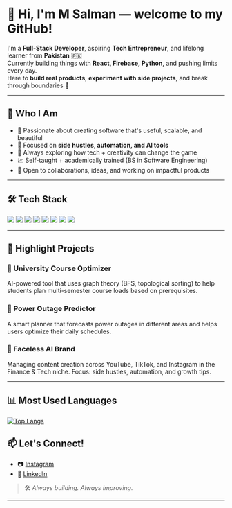 # 👋 Hi, I'm M Salman — welcome to my GitHub!

I'm a **Full-Stack Developer**, aspiring **Tech Entrepreneur**, and lifelong learner from **Pakistan** 🇵🇰  
Currently building things with **React, Firebase, Python**, and pushing limits every day.  
Here to **build real products**, **experiment with side projects**, and break through boundaries 🚀

---

## 🧠 Who I Am

- 🧩 Passionate about creating software that's useful, scalable, and beautiful  
- 🎯 Focused on **side hustles, automation, and AI tools**  
- 🧪 Always exploring how tech + creativity can change the game  
- 📈 Self-taught + academically trained (BS in Software Engineering)  
- 🤝 Open to collaborations, ideas, and working on impactful products  

---

## 🛠️ Tech Stack

<p align="left">
  <img src="https://img.shields.io/badge/HTML5-E34F26?logo=html5&logoColor=white&style=for-the-badge" />
  <img src="https://img.shields.io/badge/CSS3-1572B6?logo=css3&logoColor=white&style=for-the-badge" />
  <img src="https://img.shields.io/badge/JavaScript-F7DF1E?logo=javascript&logoColor=black&style=for-the-badge" />
  <img src="https://img.shields.io/badge/React-20232A?logo=react&logoColor=61DAFB&style=for-the-badge" />
  <img src="https://img.shields.io/badge/MySQL-00758F?logo=mysql&logoColor=white&style=for-the-badge" />
  <img src="https://img.shields.io/badge/Python-3776AB?logo=python&logoColor=white&style=for-the-badge" />
  <img src="https://img.shields.io/badge/Firebase-FFCA28?logo=firebase&logoColor=black&style=for-the-badge" />
  <img src="https://img.shields.io/badge/Figma-F24E1E?logo=figma&logoColor=white&style=for-the-badge" />
</p>

---

## 📌 Highlight Projects

### 🔹 University Course Optimizer  
AI-powered tool that uses graph theory (BFS, topological sorting) to help students plan multi-semester course loads based on prerequisites.

### 🔹 Power Outage Predictor  
A smart planner that forecasts power outages in different areas and helps users optimize their daily schedules.

### 🔹 Faceless AI Brand  
Managing content creation across YouTube, TikTok, and Instagram in the Finance & Tech niche. Focus: side hustles, automation, and growth tips.

---

## 📊 Most Used Languages

[![Top Langs](https://github-readme-stats.vercel.app/api/top-langs/?username=MARKHORxxx&layout=compact&theme=tokyonight&langs_count=8)](https://github.com/anuraghazra/github-readme-stats)

## 📫 Let's Connect!

- 📷 [Instagram](https://www.instagram.com/s4lmanxx/?next=%2F)
- 🧠 [LinkedIn](https://www.linkedin.com/in/msalmanasif/)

> 🛠️ *Always building. Always improving.*

---

